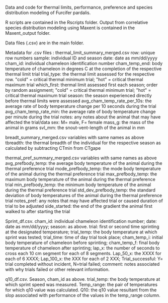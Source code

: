 Data and code for thermal limits, performance, preference and species distribution modeling of Furcifer pardalis.

R scripts are contained in the Rscripts folder. Output from correlative species distribution modeling using Maxent is contained in the Maxent_output folder.

Data files (.csv) are in the main folder.

Metadata for .csv files :
thermal_limit_summary_merged.csv row: unique row numbers sample: individual ID and season date: date as mm/dd/yyyy cham_id: individual chameleon identification number cham_temp_end: body temperature of chameleon in degrees C at the completion of the respective thermal limit trial trial_type: the thermal limit assessed for the respective row. "cold" = critical thermal minimum trial; "hot" = critical thermal maximum trial which_first: thermal limit assessed first each season; order by random assignment; "cold" = critical thermal minimum trial; "hot" = critical thermal maximum trial season: the season experienced directly before thermal limits were assessed avg_cham_temp_rate_per_10s: the average rate of body temperature change per 10 seconds during the trial avg_cham_temp_rate_min: the average rate of body temperature change per minute during the trial notes: any notes about the animal that may have affected the trial/data sex: M= male, F= female mass_g: the mass of the animal in grams svl_mm: the snout-vent-length of the animal in mm

breadt_summary_merged.csv variables with same names as above tbreadth: the thermal breadth of the individual for the respective season as calculated by subtracting CTmin from CTgape

thermal_pref_summary_merged.csv variables with same names as above avg_prefbody_temp: the average body temperature of the animal during the thermal preference trial mode_prefbody_temp: the mode body temperature of the animal during the thermal preference trial max_prefbody_temp: the maximum body temperature of the animal during the thermal preference trial min_prefbody_temp: the minimum body temperature of the animal during the thermal preference trial std_dev_prefbody_temp: the standard deviation of body temperatures of the animal during the thermal preference trial notes_pref: any notes that may have affected trial or caused duration of trial to be adjusted side_started: the end of the gradient the animal first walked to after starting the trial

Sprint_df.csv. cham_id: individual chameleon identification number; date: date as mm/dd/yyyy; season: as above. trial: first or second time sprinting at the designated temperature; trial_temp: the body temperature at which sprint was tested; trial_time: time of day trial took place; cham_temp_i: initial body temperature of chameleon before sprinting; cham_temp_f: final body temperature of chameleon after sprinting; lap_x: the number of seconds to cross each 10 cm segment for each of 8 segments. Lap_50_x: the XXXX for each of 6 XXXX; Lap_100_x: the XXX for each of 2 XXX; Trial_successful: Y= trial completed without incident, N=trial failed; comment: notes associated with why trials failed or other relevant information.

q10_df.csv. Season, cham_id as above. trial_temp: the body temperature at which sprint speed was measured. Temp_range: the pair of temperatures for which q10 value was calculated. Q10: the q10 value resultant from the slop associated with performance of the values in the temp_range column.

